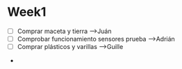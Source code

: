 # Week1
- [ ] Comprar maceta y tierra -->Juán
- [ ] Comprobar funcionamiento sensores prueba -->Adrián
- [ ] Comprar plásticos y varillas -->Guille 
- 
